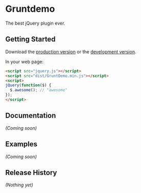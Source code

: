 # Gruntdemo

The best jQuery plugin ever.

## Getting Started
Download the [production version][min] or the [development version][max].

[min]: https://raw.github.com/silenceExia/GruntDemo/master/dist/GruntDemo.min.js
[max]: https://raw.github.com/silenceExia/GruntDemo/master/dist/GruntDemo.js

In your web page:

```html
<script src="jquery.js"></script>
<script src="dist/GruntDemo.min.js"></script>
<script>
jQuery(function($) {
  $.awesome(); // "awesome"
});
</script>
```

## Documentation
_(Coming soon)_

## Examples
_(Coming soon)_

## Release History
_(Nothing yet)_
